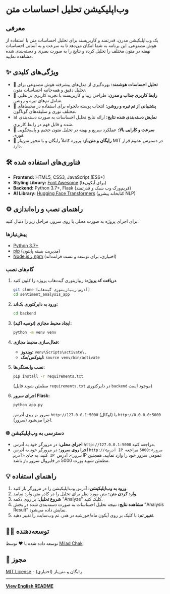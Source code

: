 # وب‌اپلیکیشن تحلیل احساسات متن


## معرفی

یک وب‌اپلیکیشن مدرن، قدرتمند و کاربرپسند برای تحلیل احساسات متن با استفاده از هوش مصنوعی. این برنامه به شما امکان می‌دهد تا به سرعت و به آسانی احساسات نهفته در متون مختلف را تحلیل کرده و نتایج را به صورت بصری و دسته‌بندی شده مشاهده نمایید.

## ✨ ویژگی‌های کلیدی

*   🧠 **تحلیل احساسات هوشمند:** بهره‌گیری از مدل‌های پیشرفته هوش مصنوعی برای تحلیل دقیق و همه‌جانبه احساسات متون.
*   🎨 **رابط کاربری جذاب و مدرن:** طراحی زیبا و کاربرپسند با تجربه کاربری بی‌نظیر، شامل تم‌های تیره و روشن.
*   🌙 **پشتیبانی از تم تیره و روشن:** انتخاب پوسته دلخواه برای استفاده در محیط‌های مختلف نوری و سلیقه‌های گوناگون.
*   📊 **نمایش دسته‌بندی شده نتایج:** ارائه نتایج تحلیل احساسات به صورت دسته‌بندی شده و قابل فهم در رابط کاربری.
*   🚀 **سرعت و کارایی بالا:** عملکرد سریع و بهینه در تحلیل متون حجیم و پاسخگویی فوری.
*   💯 **رایگان و متن‌باز:**  پروژه کاملاً رایگان و با مجوز متن‌باز MIT در دسترس عموم قرار دارد.

## 🛠️ فناوری‌های استفاده شده

*   **Frontend:** HTML5, CSS3, JavaScript (ES6+)
*   **Styling Library:** [Font Awesome](https://fontawesome.com/) (برای آیکون‌ها)
*   **Backend:** Python 3.7+, Flask (فریم‌ورک وب سبک و قدرتمند)
*   **AI Library:** [Hugging Face Transformers](https://huggingface.co/transformers/) (کتابخانه پیشرو NLP)

## ⚙️ راهنمای نصب و راه‌اندازی

برای اجرای پروژه به صورت محلی یا روی سرور، مراحل زیر را دنبال کنید:

### پیش‌نیازها

*   [Python 3.7+](https://www.python.org/downloads/)
*   [pip](https://pip.pypa.io/en/stable/installation/) (مدیریت بسته پایتون)
*   [Node.js و npm](https://nodejs.org/) (اختیاری، برای توسعه و تست فرانت‌اند)

### گام‌های نصب

1.  **دریافت کد پروژه:** ریپازیتوری گیت‌هاب پروژه را کلون کنید.

    ```bash
    git clone [آدرس ریپازیتوری گیت‌هاب]
    cd sentiment_analysis_app
    ```

2.  **ورود به دایرکتوری بک‌اند:**

    ```bash
    cd backend
    ```

3.  **ایجاد محیط مجازی (توصیه اکید):**

    ```bash
    python -m venv venv
    ```

4.  **فعال‌سازی محیط مجازی:**

    *   **ویندوز:** `venv\Scripts\activate\.`
    *   **لینوکس/مک:** `source venv/bin/activate`

5.  **نصب وابستگی‌ها:**

    ```bash
    pip install -r requirements.txt
    ```

    (مطمئن شوید فایل `requirements.txt` در دایرکتوری `backend` موجود است)

6.  **اجرای سرور Flask:**

    ```bash
    python app.py
    ```

    سرور بر روی آدرس `http://127.0.0.1:5000` (لوکال) یا `http://0.0.0.0:5000` (سرور) اجرا می‌شود.

### 🌐 دسترسی به وب‌اپلیکیشن

*   **اجرای محلی:** در مرورگر خود به آدرس `http://127.0.0.1:5000` مراجعه کنید.
*   **اجرا روی سرور:** در مرورگر خود به آدرس `http://<آدرس IP سرور>:5000` مراجعه کنید.  به جای `<آدرس IP سرور>`، آدرس IP عمومی سرور خود را وارد نمایید.  همچنین مطمئن شوید پورت 5000 در فایروال سرور باز باشد.

## 💡 راهنمای استفاده

1.  **ورود به وب‌اپلیکیشن:** آدرس وب‌اپلیکیشن را در مرورگر باز کنید.
2.  **وارد کردن متن:** متن مورد نظر برای تحلیل را در کادر متن وارد نمایید.
3.  **شروع تحلیل:** بر روی دکمه "Analyze" کلیک کنید.
4.  **مشاهده نتایج:** نتیجه تحلیل احساسات به صورت دسته‌بندی شده در بخش "Analysis Result" نمایش داده می‌شود.
5.  **تغییر تم:** با کلیک بر روی آیکون ماه/خورشید در هدر، تم وب‌سایت را تغییر دهید.

## 🧑‍💻 توسعه‌دهنده

توسعه داده شده با ❤️ توسط [Milad Chak](https://github.com/miladchak)

## 📝 مجوز

[MIT License](LICENSE) - رایگان و متن‌باز (اختیاری)


---

**[View English README](README.md)**